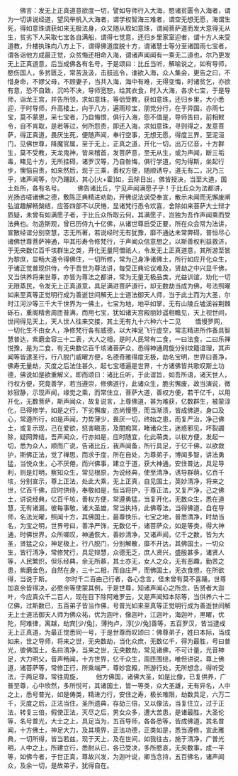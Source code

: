 <!-- { "loadSidebar": true } -->
　　佛言：发无上正真道意欲度一切，譬如导师行入大海，愍诸贫匮令入海者，谓为一切讲说经道，望风举帆入大海者，谓学权智海三难者，谓空无想无愿，海谓生死，得如意珠谓获如来无极法身，众又随从取如意珠，谓闻菩萨道而发大意得无从生，贫劣下人采取七宝各自满船，谓得七觉意，还归乡里家室迎者，谓十方人来受道教，升楼执珠向八方上下，谓得佛道度脱十方，谓诸慧士等分至诸国雨七宝者，谓各诣他方成最正觉，众贫悔还相命入海，谓诸声闻闻有一乘无二道也，尔乃更发无上正真道意，后当成佛各有名号，于是颂曰：比丘当听，解喻说之，如有导师，愍伤国人，多贫匮乏，常苦汲汲，击鼓巡令，谁欲入海，众人集会，更告之曰，不惜身命，不嫪父母，不顾妻子，当共入海，海中有难，无得变悔，时诸贫乞，亦欲有意，恐不自致，沉吟不决，导师宽恕，给其衣食，时入大海，各求七宝，于是导师，诣龙王宫，并告所领，求如意珠，等侣受教，获如意珠，还归乡里，大小悉迎，于时导师，升高楼上，向于八方，遍雨珍宝，朋党分行，在于异国，亦雨七宝，莫不蒙恩，采七宝者，乃自悔恨，俱行入海，怨不值是，导师告曰，前相敕令，自不肯取，是若等过，何所怨责，即还入海，求如意珠，寻则得之，发意菩萨，得正真道，畏厌生死，便随声闻，奉行空事，无想无愿，得度三界，至泥洹门，见佛世尊，降魔官属，至于无上，正真之道，开化一切，出万亿音，十方群生，莫不受教，天龙鬼神，皆来稽首，发菩萨意，至无从生，或为声闻，断三垢毒，睹见十方，无所挂碍，诸罗汉等，乃自咎悔，俱行学道，何为得斯，坐起行步，懊恼自责，如来然后，现于三乘，善权方便，随顺诱导，道无有二，况乃三乎，诸声闻等，尔乃踊跃，其心[火+霍]如，云除日出，佛皆授决，当至大道，国土处所，各有名号。
　　佛告诸比丘，宁见声闻满愿子乎！于比丘众为法都讲，光扬咨嗟诸佛之德，敷陈正典精进劝助，开佛说法讽受奉宣，散示未闻而无懈废阐弘谊趣解畅槃结，应答四部不以厌惓，显诸梵行悉令欢喜，舍除如来菩萨大士辩才质疑，未曾有如满愿子者，于比丘众所取云何，其满愿子，岂独为吾作声闻乘而受法典也。勿造斯观，曾已历侍九十亿佛，从诸世尊启受正要，所在众会常为法讲，宣散经谊分别空慧，志无所著，若说经时无有犹豫，靡不通达未常弊碍，普恒尽心诸佛世尊菩萨神通，毕其形寿令修梵行，于声闻众信意想之，以斯善权利益救济，于无央数亿百千垓群生之类，开化无量阿僧祇人，令发无上正真道意，其所游至皆为黎庶，显畅大道令得佛住，一切所修，常为己身净诸佛土，所行如应开化众生，于诸正觉普现供侍，今于吾世为尊法讲，每受正典论议难及，贤劫之中兴显千佛，又当供养将来世尊，亦皆为尊法之都讲，常为无量无极品类，光益训谊，劝化一切无限蒸民，令发无上正真道意，具足满进菩萨道行，却无数劫当成为佛，号法照曜如来至真等正觉明行成为善逝世间解无上士道法御天人师，当于此土而为大圣，尔时江河沙等三千大千世界为一佛土，七宝为地，地平如掌，无有山陵丘墟溪谷荆棘砾石，重阁精舍周匝普满，而用七宝，犹如诸天宫殿丽妙遥相瞻见，天上视世间，世间得见天上，天人世人往来交接，其土无有九十六种六十二见
　　憍慢罗网，一切化生不由女人，净修梵行各有威德，以大神足飞行虚空，常志精进所作备具智慧普达，紫磨金容三十二表，大人之相，是时人民常有二食，一曰法食，二曰乐禅悦豫，是为二食，有无央数亿百千垓诸菩萨众，悉得神通周旋分别坟籍谊理，其声闻等皆逮圣行，行八脱门威曜方便，名德奇雅得度无极，劫名宝明，世界曰善净，佛寿无量劫，灭度之后法住甚久，起七宝塔遍是世界，十方诸佛皆共歌叹斯土功德，佛说如是欲重解义，即而颂曰：诸比丘听，于此谊旨，如吾所语，诸天世人，行权方便，究竟善学，若当遵崇，修佛道行，此诸众生，脆劣懈废，故当演说，微妙寂静，示现声闻，缘觉之乘，而常住立，菩萨大道，善权方便，若干亿千，以用开化，无数菩萨，斯声闻众，故复说言，上尊佛道，甚为难获，亿数群生，被蒙淳化，已得修学，如是之行，下劣懈废，恣尚慢堕，而当渐渍，皆成佛道，身口及心，常遵所行，如是声闻，力势薄少，畏厌一切，终始之患，而复严治，净己佛土，或复示现，己在爱欲，怒害瞋恚，及闇痴冥，睹诸众生，迷惑邪见，坏裂蠲除，疑网弊结，吾声闻众，行亦如是，应时随宜，化此萌类，以权方便，发起一切，悉为众人，顺而广说，告诸比丘，我声闻备，所行具足，于亿千佛，以欲救护，斯佛正法，觉了禅思，而求于度，所在自处，为尊弟子，博闻多智，讲法勇猛，当悦众生，心不厌倦，而兴佛事，建立于道，获大神通，安住普达，具足导利，则是灯明，察知众生，常见根原，为说经典，使至清净，诱导群萌，亿百千垓，分别宣示，尊上正法，处此大乘，无上正真，自见国土，英妙清净，将来之世，亿百千佛，应时供侍，奉敬如是，恒当将护，于尊正法，又复严净，己之佛土，讲说经典，亿百千垓，善权方便，常遵勇猛，当复开化，无数众生，悉在道慧，无有诸漏，彼每事敬，诸大圣雄，常当执持，此佛尊法，当得佛道，自在导师，名法光曜，照闻十方，其佛国土，最尊快乐，七宝之地，普悉清净，时劫当名，为宝之明，世界号曰，善净严饰，无数亿千，诸菩萨众，如是等类，得大神通，时佛世界，众所嗟叹，神通恢大，善妙清净，又诸声闻，亿千之数，皆为大圣，贤猛之众，神足极上，行八脱门，分别解散，靡不开达，其佛国土，一切众生，皆行清净，常修梵行，具足辩慧，众德无乏，庶人贤兴，盛殷甚多，诸贤人等，人民繁炽，但乐经典，余无所慕，其土亦无，女人之众，无有恶趣，勤苦之患，紫磨金色，自然在身，三十二相，而自庄严，而佛国土，无衣食想，在所欲得，当说于斯。
　　尔时千二百由己行者，各心念言，怪未曾有莫不喜踊，世尊加哀余皆得决，必愍余等使蒙其例，于是世尊，知诸声闻心之所念，告贤者大迦叶，今应真众千二百人，现在目下除阿难罗云，又是声闻知本际等，当供养六十二亿佛，过斯数已，五百弟子皆当作佛，号普光如来至真等正觉明行成为善逝世间解无上士道法御天人师为佛众祐，优为迦叶，像迦叶，江迦叶，海迦叶，黑曜，优陀，阿难律，离越，劫宾[少/兔]，薄拘卢，淳[少/兔]善等，五百罗汉，皆当逮成无上正真道，为最正觉悉同一号，于是世尊而叹颂曰：佛尊弟子，姓曰本际，当成如来，世之导师，将来之世，无央数劫，当化众庶，无数亿千，得为最胜，号曰普光，彼佛国土，名曰清净，当来之世，无央数劫，常见诸佛，不可计量，光音神足，大力明父，音声畅闻，十方世界，亿千众生，周匝围绕，唯但讲说，尊上佛道，诸菩萨等，常修正行，所乘端严，尊妙宫殿，所游行处，无所想念，得听受法，于两足尊，常往周旋，
　　他方佛国，诸佛大圣，如是比像，已复供养，广普至尊，心中欣然，多所悦可，其诸国土，皆一等类，众大圣雄，无有异名，人中之上，悉号普光，如是俦类，精进力行，安住之寿，极长难限，劫数具足，六万二千，灭度之后，正法当住，圣所遗典，存劫三倍，又以像法，当复住立，过于正法，转复三倍，假使正法，灭尽之后，男女众多，遭大苦患，是诸最胜，大圣伦等，名号普光，大士之上，具足当为，五百导师，各各悉等，皆成佛道，其名普闻，十方佛土，神足大力，及其境界，正法功德，正类如是，悉当遵修，宣此雅典，一切所得，皆当若兹，现于天上，及在世间，如我往古，施于清净，广普光明，人中之上，所建立行，悉耐从已，各已受决，多所愍哀，无央数事，成一平等，如佛今者，于世正真，尊故兴发，为迦叶说，卿当念持，五百佛名，诸声闻众，及余一切，是故弟子，犹得自在。
